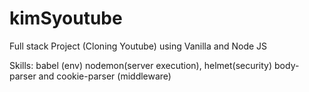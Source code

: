 # kimSyoutube

Full stack Project (Cloning Youtube) using Vanilla and Node JS

Skills: babel (env) nodemon(server execution), helmet(security) body-parser and cookie-parser (middleware)
